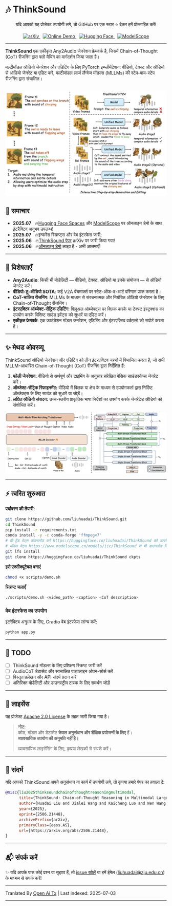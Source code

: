 # 🎶 ThinkSound

<p align="center">
  यदि आपको यह प्रोजेक्ट उपयोगी लगे, तो GitHub पर एक स्टार ⭐ देकर हमें प्रोत्साहित करें!
</p>

<p align="center">
  <a href="https://arxiv.org/pdf/2506.21448">
    <img src="https://img.shields.io/badge/arXiv-2506.21448-b31b1b.svg" alt="arXiv"/>
  </a>
  &nbsp;
  <a href="https://thinksound-project.github.io/">
    <img src="https://img.shields.io/badge/Online%20Demo-🌐-blue" alt="Online Demo"/>
  </a>
  &nbsp;
  <a href="https://huggingface.co/spaces/FunAudioLLM/ThinkSound">
    <img src="https://img.shields.io/badge/HuggingFace-Spaces-orange?logo=huggingface" alt="Hugging Face"/>
  </a>
  &nbsp;
  <a href="https://modelscope.cn/studios/iic/ThinkSound">
    <img src="https://img.shields.io/badge/ModelScope-在线体验-green" alt="ModelScope"/>
  </a>
</p>

---

**ThinkSound** एक एकीकृत Any2Audio जेनरेशन फ्रेमवर्क है, जिसमें Chain-of-Thought (CoT) रीजनिंग द्वारा फ्लो मैचिंग का मार्गदर्शन किया जाता है।

मल्टीमॉडल ऑडियो जेनरेशन और एडिटिंग के लिए PyTorch इम्प्लीमेंटेशन: वीडियो, टेक्स्ट और ऑडियो से ऑडियो जेनरेट या एडिट करें, मल्टीमॉडल लार्ज लैंग्वेज मॉडल्स (MLLMs) की स्टेप-बाय-स्टेप रीजनिंग द्वारा संचालित।

![Teaser](https://raw.githubusercontent.com/FunAudioLLM/ThinkSound/master/assets/figs/fig1_teaser.png)
---

## 📰 समाचार
- **2025.07** &nbsp; 🔥[Hugging Face Spaces](https://huggingface.co/spaces/FunAudioLLM/ThinkSound) और [ModelScope](https://modelscope.cn/studios/iic/ThinkSound) पर ऑनलाइन डेमो के साथ इंटरैक्टिव अनुभव उपलब्ध!
- **2025.07** &nbsp; 🔥इन्फरेंस स्क्रिप्ट्स और वेब इंटरफेस जारी;
- **2025.06** &nbsp; 🔥[ThinkSound पेपर](https://arxiv.org/pdf/2506.21448) arXiv पर जारी किया गया!
- **2025.06** &nbsp; 🔥[ऑनलाइन डेमो](http://thinksound-project.github.io/) लाइव है - अभी आज़माएँ!

---

## 🚀 विशेषताएँ

- **Any2Audio**: किसी भी मोडेलिटी — वीडियो, टेक्स्ट, ऑडियो या इनके संयोजन — से ऑडियो जेनरेट करें।
- **वीडियो-टू-ऑडियो SOTA**: कई V2A बेंचमार्क्स पर स्टेट-ऑफ-द-आर्ट परिणाम प्राप्त करता है।
- **CoT-चालित रीजनिंग**: MLLMs के माध्यम से संरचनात्मक और नियंत्रित ऑडियो जेनरेशन के लिए Chain-of-Thought रीजनिंग।
- **इंटरएक्टिव ऑब्जेक्ट-सेंट्रिक एडिटिंग**: विज़ुअल ऑब्जेक्ट्स पर क्लिक करके या टेक्स्ट इंस्ट्रक्शंस का उपयोग करके विशिष्ट साउंड इवेंट्स को सुधारें या एडिट करें।
- **एकीकृत फ्रेमवर्क**: एक फाउंडेशन मॉडल जनरेशन, एडिटिंग और इंटरएक्टिव वर्कफ़्लो को सपोर्ट करता है।

---

## ✨ मेथड ओवरव्यू

ThinkSound ऑडियो जेनरेशन और एडिटिंग को तीन इंटरएक्टिव चरणों में विभाजित करता है, जो सभी MLLM-आधारित Chain-of-Thought (CoT) रीजनिंग द्वारा निर्देशित हैं:

1. **फोली जेनरेशन:** वीडियो से अर्थपूर्ण और टाइमिंग के अनुसार संरेखित बेसिक साउंडस्केप्स जेनरेट करें।
2. **ऑब्जेक्ट-सेंट्रिक रिफाइनमेंट:** वीडियो में क्लिक या क्षेत्र के माध्यम से उपयोगकर्ता द्वारा निर्दिष्ट ऑब्जेक्ट्स के लिए साउंड को सुधारें या जोड़ें।
3. **लक्षित ऑडियो संपादन:** उच्च-स्तरीय प्राकृतिक भाषा निर्देशों का उपयोग करके जेनरेटेड ऑडियो को संशोधित करें।

![ThinkSound Overview](https://raw.githubusercontent.com/FunAudioLLM/ThinkSound/master/assets/figs/fig3_model.png)
<!-- एक बड़े पैमाने पर CoT-अनोटेटेड डेटासेट (**AudioCoT**) का उपयोग रीजनिंग मॉड्यूल और एकीकृत ऑडियो फाउंडेशन मॉडल दोनों को प्रशिक्षित करने के लिए किया जाता है।
![AudioCoT Pipeline](https://raw.githubusercontent.com/FunAudioLLM/ThinkSound/master/assets/figs/fig2_dataset.png) -->

---

## ⚡ त्वरित शुरुआत

**पर्यावरण की तैयारी:**
```bash
git clone https://github.com/liuhuadai/ThinkSound.git
cd ThinkSound
pip install -r requirements.txt
conda install -y -c conda-forge 'ffmpeg<7'
# प्री-ट्रेंड वेट्स डाउनलोड करें https://huggingface.co/liuhuadai/ThinkSound को डायरेक्टरी ckpts/ में रखें
# मॉडल वेट्स https://www.modelscope.cn/models/iic/ThinkSound से भी डाउनलोड किए जा सकते हैं
git lfs install
git clone https://huggingface.co/liuhuadai/ThinkSound ckpts
```

**इसे एक्सीक्यूटेबल बनाएं**
```bash
chmod +x scripts/demo.sh
```

**स्क्रिप्ट चलाएँ**
```bash
./scripts/demo.sh <video_path> <caption> <CoT description>
```


### वेब इंटरफेस का उपयोग

इंटरैक्टिव अनुभव के लिए, Gradio वेब इंटरफेस लॉन्च करें:

```bash
python app.py
```

---
## 📝 TODO

- ☐ ThinkSound मॉडल्स के लिए प्रशिक्षण स्क्रिप्ट जारी करें
- ☐ AudioCoT डेटासेट और स्वचालित पाइपलाइन ओपन-सोर्स करें
- ☐ विस्तृत प्रलेखन और API संदर्भ प्रदान करें
- ☐ अतिरिक्त मोडैलिटी और डाउनस्ट्रीम टास्क के लिए समर्थन जोड़ें

---

## 📄 लाइसेंस

यह प्रोजेक्ट [Apache 2.0 License](LICENSE) के तहत जारी किया गया है।

> **नोट:**  
> कोड, मॉडल और डेटासेट **केवल अनुसंधान और शैक्षिक प्रयोजनों के लिए** हैं।  
> **व्यावसायिक उपयोग की अनुमति नहीं है।**
>
> व्यावसायिक लाइसेंसिंग के लिए, कृपया लेखकों से संपर्क करें।

---

## 📖 संदर्भ

यदि आपको ThinkSound अपने अनुसंधान या कार्य में उपयोगी लगे, तो कृपया हमारे पेपर का हवाला दें:

```bibtex
@misc{liu2025thinksoundchainofthoughtreasoningmultimodal,
      title={ThinkSound: Chain-of-Thought Reasoning in Multimodal Large Language Models for Audio Generation and Editing}, 
      author={Huadai Liu and Jialei Wang and Kaicheng Luo and Wen Wang and Qian Chen and Zhou Zhao and Wei Xue},
      year={2025},
      eprint={2506.21448},
      archivePrefix={arXiv},
      primaryClass={eess.AS},
      url={https://arxiv.org/abs/2506.21448}, 
}
```

---

## 📬 संपर्क करें

✨ यदि आपके पास कोई प्रश्न या सुझाव हैं, तो [issue खोलें](https://github.com/liuhuadai/ThinkSound/issues) या हमें ईमेल ([liuhuadai@zju.edu.cn](https://raw.githubusercontent.com/FunAudioLLM/ThinkSound/master/mailto:liuhuadai@zju.edu.cn)) के माध्यम से संपर्क करें!


---


Tranlated By [Open Ai Tx](https://github.com/OpenAiTx/OpenAiTx) | Last indexed: 2025-07-03


---